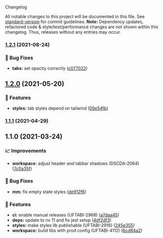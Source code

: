  Changelog

All notable changes to this project will be documented in this file. See [standard-version](https://github.com/conventional-changelog/standard-version) for commit guidelines.
**Note:** Dependency updates, refactored code & style/test/performance changes are not shown within this changelog. Thus, releases without any entries may occur.

### [1.2.1](https://github.com/Schaeffler-Group/frontend-schaeffler/compare/styles-v1.2.1...styles-v1.2.0) (2021-08-24)


### 🐛 Bug Fixes

* **tabs:** set opacity correctly ([c077022](https://github.com/Schaeffler-Group/frontend-schaeffler/commit/c0770222b68717f65efeb5a0d22e2b8bba246844))

## [1.2.0](///compare/styles-v1.2.0...styles-v1.1.1) (2021-05-20)


### 🎸 Features

* **styles:** tab styles depend on tailwind ([06e54fb](///commit/06e54fb3154322e873f671af3f886a5e054d1a94))

### [1.1.1](///compare/styles-v1.1.1...styles-v1.1.0) (2021-04-29)

## 1.1.0 (2021-03-24)


### 📈 Improvements

* **workspace:** adjust header and tabbar shadows (DSCDA-2064) ([7c0a35f](///commit/7c0a35f0d93ba631cfe4c8dfa2515964b4f9f621))


### 🐛 Bug Fixes

* **mm:** fix empty state styles ([de912f6](///commit/de912f6b2a70e7863c94c868fd9191e4fc958d7f))


### 🎸 Features

* **ci:** enable manual releases (UFTABI-2968) ([a7daa45](///commit/a7daa45700b798bae3340e87400c92288d4dd84b))
* **deps:** update to nx 11 and fix jest setup ([4df2df3](///commit/4df2df38f8a3fa29abae9b9f736e7d237344541b))
* **styles:** make styles lib publishable (UFTABI-2916) ([245e355](///commit/245e355c6de4dafff18bdf03301074adb41669c3))
* **workspace:** build libs with prod config (UFTABI-4112) ([6cd84a2](///commit/6cd84a2b3f3b5fe695d93c28e6cf5eb69bf6c205))
